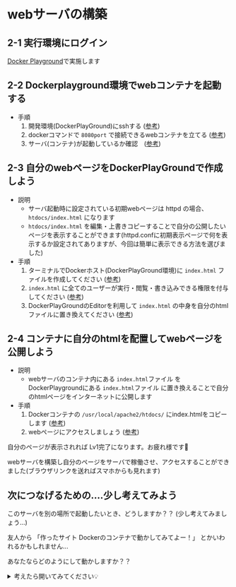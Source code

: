 # webサーバの構築

## 2-1 実行環境にログイン

[Docker Playground](https://labs.play-with-docker.com/)で実施します

## 2-2 Dockerplayground環境でwebコンテナを起動する

- 手順
  1. 開発環境(DockerPlayGround)にsshする ([参考](https://tinyurl.com/5ft9mex7))
  2. dockerコマンドで `8080port` で接続できるwebコンテナを立てる ([参考](https://tinyurl.com/ybyfkhyr))
  3. サーバ(コンテナ)が起動しているか確認　([参考](https://tinyurl.com/4bffcpfv))

## 2-3 自分のwebページをDockerPlayGroundで作成しよう

- 説明
  - サーバ起動時に設定されている初期webページは httpd の場合、 `htdocs/index.html` になります
  - `htdocs/index.html` を編集・上書きコピーすることで自分の公開したいページを表示することができます(httpd.confに初期表示ページで何を表示するか設定されてありますが、今回は簡単に表示できる方法を選びました)
- 手順  
  1. ターミナルでDockerホスト(DockerPlayGround環境)に `index.html` ファイルを作成してください ([参考](https://tinyurl.com/324rwrcc))
  2. `index.html` に全てのユーザーが実行・閲覧・書き込みできる権限を付与してください ([参考](https://tinyurl.com/bdfae7dm))
  3. DockerPlayGroundのEditorを利用して `index.html` の中身を自分のhtmlファイルに置き換えてください ([参考](https://tinyurl.com/4rwv2b3f))

## 2-4 コンテナに自分のhtmlを配置してwebページを公開しよう

- 説明
  - webサーバのコンテナ内にある `index.html`ファイル をDockerPlaygroundにある `index.html`ファイル に置き換えることで自分のhtmlページをインターネットに公開します
- 手順
  1. Dockerコンテナの `/usr/local/apache2/htdocs/` にindex.htmlをコピーします ([参考](https://tinyurl.com/mr2a4v27))
  2. webページにアクセスしましょう ([参考](https://tinyurl.com/mue84xae))

自分のページが表示されれば Lv1完了になります。お疲れ様です🎉

webサーバを構築し自分のページをサーバで稼働させ、アクセスすることができました(ブラウザリンクを送ればスマホからも見れます)

## 次につなげるための....少し考えてみよう

このサーバを別の場所で起動したいとき、どうしますか？？ (少し考えてみましょう...)

友人から 「作ったサイト Dockerのコンテナで動かしてみてよー！」 とかいわれるかもしれません...

あなたならどのようにして動かしますか？？

<details>

<summary> 考えたら開いてみてください💡 </summary>

もう一度同じ手順をやろう！と思ったのではないでしょうか。

流石にそれは面倒かと思います。このwebページを webサーバを起動したときに一緒に動いていてほしいですよね。(いちいちhtmlをdockerにコピーしてなどせず)

それが `Imageファイル` というもので可能なんです！

Imageファイルはカスタマイズされたコンテナの状態を保持したファイルなので、この環境をImageファイル化すればどこでも簡単に再現できます

次のstepでは Docker Image を作成してみましょう！

</details>
